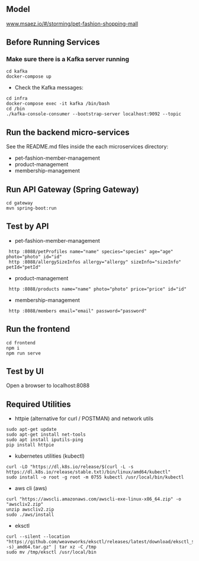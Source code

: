 # 

## Model
www.msaez.io/#/storming/pet-fashion-shopping-mall

## Before Running Services
### Make sure there is a Kafka server running
```
cd kafka
docker-compose up
```
- Check the Kafka messages:
```
cd infra
docker-compose exec -it kafka /bin/bash
cd /bin
./kafka-console-consumer --bootstrap-server localhost:9092 --topic
```

## Run the backend micro-services
See the README.md files inside the each microservices directory:

- pet-fashion-member-management
- product-management
- membership-management


## Run API Gateway (Spring Gateway)
```
cd gateway
mvn spring-boot:run
```

## Test by API
- pet-fashion-member-management
```
 http :8088/petProfiles name="name" species="species" age="age" photo="photo" id="id" 
 http :8088/allergySizeInfos allergy="allergy" sizeInfo="sizeInfo" petId="petId" 
```
- product-management
```
 http :8088/products name="name" photo="photo" price="price" id="id" 
```
- membership-management
```
 http :8088/members email="email" password="password" 
```


## Run the frontend
```
cd frontend
npm i
npm run serve
```

## Test by UI
Open a browser to localhost:8088

## Required Utilities

- httpie (alternative for curl / POSTMAN) and network utils
```
sudo apt-get update
sudo apt-get install net-tools
sudo apt install iputils-ping
pip install httpie
```

- kubernetes utilities (kubectl)
```
curl -LO "https://dl.k8s.io/release/$(curl -L -s https://dl.k8s.io/release/stable.txt)/bin/linux/amd64/kubectl"
sudo install -o root -g root -m 0755 kubectl /usr/local/bin/kubectl
```

- aws cli (aws)
```
curl "https://awscli.amazonaws.com/awscli-exe-linux-x86_64.zip" -o "awscliv2.zip"
unzip awscliv2.zip
sudo ./aws/install
```

- eksctl 
```
curl --silent --location "https://github.com/weaveworks/eksctl/releases/latest/download/eksctl_$(uname -s)_amd64.tar.gz" | tar xz -C /tmp
sudo mv /tmp/eksctl /usr/local/bin
```

